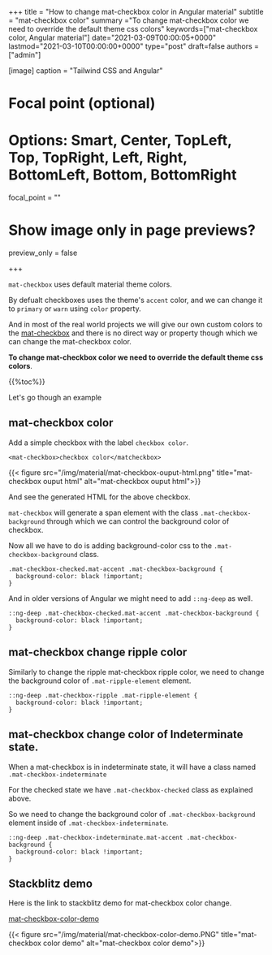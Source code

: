 +++
title = "How to change mat-checkbox color in Angular material"
subtitle = "mat-checkbox color"
summary ="To change mat-checkbox color we need to override the default theme css colors"
keywords=["mat-checkbox color, Angular material"]
date="2021-03-09T00:00:05+0000"
lastmod="2021-03-10T00:00:00+0000"
type="post"
draft=false
authors = ["admin"]

[image]
  caption = "Tailwind CSS and Angular"

  # Focal point (optional)
  # Options: Smart, Center, TopLeft, Top, TopRight, Left, Right, BottomLeft, Bottom, BottomRight
  focal_point = ""

  # Show image only in page previews?
  preview_only = false

+++

`mat-checkbox` uses default material theme colors. 

By defualt checkboxes uses the theme's `accent` color, and we can change it to `primary` or `warn` using `color` property.

And in most of the real world projects we will give our own custom colors to the [mat-checkbox](https://www.angularjswiki.com/angular/checkbox-implementation-in-angular-using-angular-material/) and there is no direct way or property though which we can change the mat-checkbox color.

**To change mat-checkbox color we need to override the default theme css colors**. 

{{%toc%}}

Let's go though an example 

## mat-checkbox color

Add a simple checkbox with the label `checkbox color`.

```
<mat-checkbox>checkbox color</matcheckbox>
```

{{< figure src="/img/material/mat-checkbox-ouput-html.png" title="mat-checkbox ouput html" alt="mat-checkbox ouput html">}}

And see the generated HTML for the above checkbox.

`mat-checkbox` will generate a span element with the class `.mat-checkbox-background` through which we can control the background color of checkbox.

Now all we have to do is adding background-color css to the  `.mat-checkbox-background` class.

```
.mat-checkbox-checked.mat-accent .mat-checkbox-background {
  background-color: black !important;
}
```

And in older versions of Angular we might need to add `::ng-deep` as well.

```
::ng-deep .mat-checkbox-checked.mat-accent .mat-checkbox-background {
  background-color: black !important;
}
```

## mat-checkbox change ripple color

Similarly to change the ripple mat-checkbox ripple color, we need to change the background color of `.mat-ripple-element` element.

```
::ng-deep .mat-checkbox-ripple .mat-ripple-element {
  background-color: black !important;
}
```

## mat-checkbox change color of Indeterminate state.

When a mat-checkbox is in indeterminate state, it will have a class named `.mat-checkbox-indeterminate`

For the checked state we have `.mat-checkbox-checked` class as explained above.

So we need to change the background color of `.mat-checkbox-background` element inside of `.mat-checkbox-indeterminate`.

```
::ng-deep .mat-checkbox-indeterminate.mat-accent .mat-checkbox-background {
  background-color: black !important;
}
```

## Stackblitz demo

Here is the link to stackblitz demo for mat-checkbox color change.

[mat-checkbox-color-demo](https://stackblitz.com/edit/mat-checkbox-color?file=src%2Fapp%2Fcheckbox-configurable-example.css)

{{< figure src="/img/material/mat-checkbox-color-demo.PNG" title="mat-checkbox color demo" alt="mat-checkbox color demo">}}

